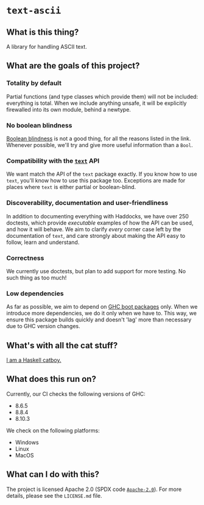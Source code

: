 # `text-ascii`

## What is this thing?

A library for handling ASCII text.

## What are the goals of this project?

### Totality by default

Partial functions (and type classes which provide them) will not be included:
everything is total. When we include anything unsafe, it will be explicitly
firewalled into its own module, behind a newtype.

### No boolean blindness

[Boolean blindness](http://dev.stephendiehl.com/hask/#boolean-blindness) is not
a good thing, for all the reasons listed in the link. Whenever possible, we'll
try and give more useful information than a `Bool`.

### Compatibility with the [`text`](http://hackage.haskell.org/package/text) API

We want match the API of the `text` package exactly. If you know how to use `text`, 
you'll know how to use this package too. Exceptions are made for places where
`text` is either partial or boolean-blind.

### Discoverability, documentation and user-friendliness

In addition to documenting everything with Haddocks, we have over 250 doctests,
which provide _executable_ examples of how the API can be used, and how it will
behave. We aim to clarify _every_ corner case left by the documentation of
`text`, and care strongly about making the API easy to follow, learn and
understand.

### Correctness

We currently use doctests, but plan to add support for more testing. No such
thing as too much!

### Low dependencies

As far as possible, we aim to depend on [GHC boot packages](https://gitlab.haskell.org/ghc/ghc/-/wikis/commentary/libraries/version-history) only. When we
introduce more dependencies, we do it only when we have to. This way, we ensure
this package builds quickly and doesn't 'lag' more than necessary due to GHC
version changes.

## What's with all the cat stuff?

[I am a Haskell catboy.](https://twitter.com/KozRoss)

## What does this run on?

Currently, our CI checks the following versions of GHC:

* 8.6.5
* 8.8.4
* 8.10.3

We check on the following platforms:

* Windows
* Linux
* MacOS

## What can I do with this?

The project is licensed Apache 2.0 (SPDX code
[`Apache-2.0`](https://spdx.org/licenses/Apache-2.0.html)). For more details,
please see the `LICENSE.md` file.
